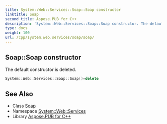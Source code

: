 ```yaml
---
title: System::Web::Services::Soap::Soap constructor
linktitle: Soap
second_title: Aspose.PUB for C++
description: 'System::Web::Services::Soap::Soap constructor. The default constructor is deleted in C++.'
type: docs
weight: 100
url: /cpp/system.web.services/soap/soap/
---
```

## Soap::Soap constructor


The default constructor is deleted.

```cpp
System::Web::Services::Soap::Soap()=delete
```

## See Also

* Class [Soap](../)
* Namespace [System::Web::Services](../../)
* Library [Aspose.PUB for C++](../../../)
